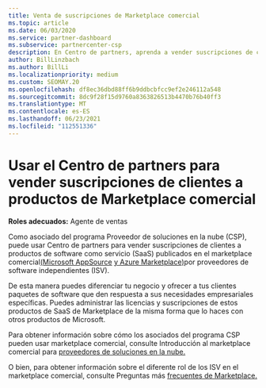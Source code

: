 ```yaml
---
title: Venta de suscripciones de Marketplace comercial
ms.topic: article
ms.date: 06/03/2020
ms.service: partner-dashboard
ms.subservice: partnercenter-csp
description: En Centro de partners, aprenda a vender suscripciones de clientes a productos SaaS publicados en el marketplace comercial por fabricantes de software independientes (ISV).
author: BillLinzbach
ms.author: BillLi
ms.localizationpriority: medium
ms.custom: SEOMAY.20
ms.openlocfilehash: df8ec36dbd88ff6b9ddbcbfcc9ef2e246112a548
ms.sourcegitcommit: 8dc9f28f15d9760a8363826513b4470b76b40ff3
ms.translationtype: MT
ms.contentlocale: es-ES
ms.lasthandoff: 06/23/2021
ms.locfileid: "112551336"
---
```

# <a name="use-partner-center-to-sell-customers-subscriptions-to-commercial-marketplace-products"></a>Usar el Centro de partners para vender suscripciones de clientes a productos de Marketplace comercial

**Roles adecuados:** Agente de ventas

Como asociado del programa Proveedor de soluciones en la nube (CSP), puede usar Centro de partners para vender suscripciones de clientes a productos de software como servicio (SaaS) publicados en el marketplace comercial[(Microsoft AppSource](https://appsource.microsoft.com/) [y Azure Marketplace)](https://azuremarketplace.microsoft.com/)por proveedores de software independientes (ISV).

De esta manera puedes diferenciar tu negocio y ofrecer a tus clientes paquetes de software que den respuesta a sus necesidades empresariales específicas. Puedes administrar las licencias y suscripciones de estos productos de SaaS de Marketplace de la misma forma que lo haces con otros productos de Microsoft.

Para obtener información sobre cómo los asociados del programa CSP pueden usar marketplace comercial, consulte Introducción al marketplace comercial para [proveedores de soluciones en la nube.](csp-commercial-marketplace-overview.md)

O bien, para obtener información sobre el diferente rol de los ISV en el marketplace comercial, consulte Preguntas más [frecuentes de Marketplace.](/azure/marketplace/marketplace-faq-publisher-guide)